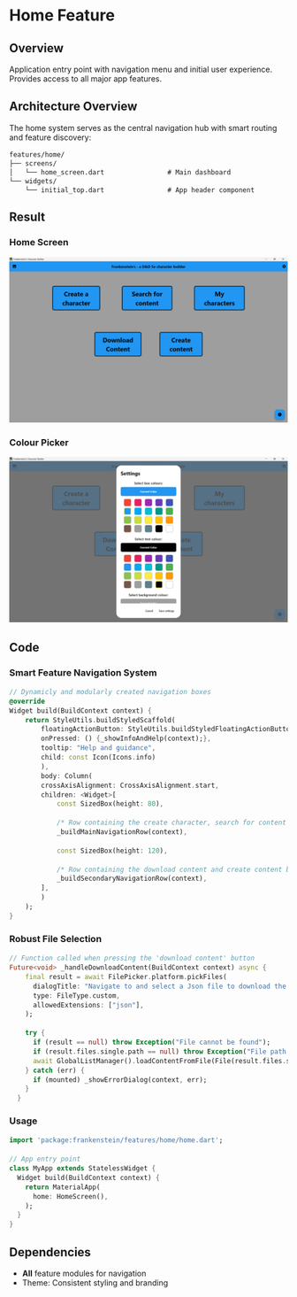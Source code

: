 # Home Feature

## Overview
Application entry point with navigation menu and initial user experience. Provides access to all major app features.

## Architecture Overview

The home system serves as the central navigation hub with smart routing and feature discovery:

```
features/home/
├── screens/
│   └── home_screen.dart                # Main dashboard
└── widgets/
    └── initial_top.dart                # App header component
```

## Result
### Home Screen
![Home screen](../../../docs/images/home/home_screen.png)

### Colour Picker
![Colour picker popup](../../../docs/images/home/colour_picker.png)

## Code
### Smart Feature Navigation System
```dart
// Dynamicly and modularly created navigation boxes 
@override
Widget build(BuildContext context) {
    return StyleUtils.buildStyledScaffold(
        floatingActionButton: StyleUtils.buildStyledFloatingActionButton(
        onPressed: () {_showInfoAndHelp(context);},
        tooltip: "Help and guidance",
        child: const Icon(Icons.info)
        ),
        body: Column(
        crossAxisAlignment: CrossAxisAlignment.start,
        children: <Widget>[
            const SizedBox(height: 80),
            
            /* Row containing the create character, search for content and my characters buttons. */
            _buildMainNavigationRow(context),
            
            const SizedBox(height: 120),

            /* Row containing the download content and create content buttons */
            _buildSecondaryNavigationRow(context),
        ],
        )
    );
}
```

### Robust File Selection
```dart
// Function called when pressing the 'download content' button
Future<void> _handleDownloadContent(BuildContext context) async {
    final result = await FilePicker.platform.pickFiles(
      dialogTitle: "Navigate to and select a Json file to download the contents from, this content can then be used in your characters",
      type: FileType.custom,
      allowedExtensions: ["json"],
    );

    try {
      if (result == null) throw Exception("File cannot be found");
      if (result.files.single.path == null) throw Exception("File path is null");
      await GlobalListManager().loadContentFromFile(File(result.files.single.path!));
    } catch (err) {
      if (mounted) _showErrorDialog(context, err);
    }
  }
```

### Usage
```dart
import 'package:frankenstein/features/home/home.dart';

// App entry point
class MyApp extends StatelessWidget {
  Widget build(BuildContext context) {
    return MaterialApp(
      home: HomeScreen(),
    );
  }
}
```
## Dependencies
- **All** feature modules for navigation
- Theme: Consistent styling and branding
